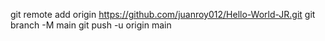 git remote add origin https://github.com/juanroy012/Hello-World-JR.git
git branch -M main
git push -u origin main